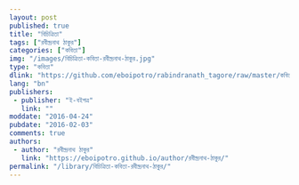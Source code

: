 ```yaml
---
layout: post
published: true
title: "বিচিত্রিতা"
tags: ["রবীন্দ্রনাথ ঠাকুর"]
categories: ["কবিতা"]
img: "/images/বিচিত্রিতা-কবিতা-রবীন্দ্রনাথ-ঠাকুর.jpg"
type: "কবিতা"
dlink: "https://github.com/eboipotro/rabindranath_tagore/raw/master/কবিতা/বিচিত্রিতা.epub"
lang: "bn"
publishers: 
 - publisher: "ই-বইপত্র"
   link: ""
moddate: "2016-04-24"
pubdate: "2016-02-03"
comments: true
authors: 
 - author: "রবীন্দ্রনাথ ঠাকুর"
   link: "https://eboipotro.github.io/author/রবীন্দ্রনাথ-ঠাকুর/"
permalink: "/library/বিচিত্রিতা-কবিতা-রবীন্দ্রনাথ-ঠাকুর/"
---
```

